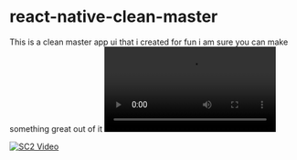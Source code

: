 # react-native-clean-master
This is a clean master app ui that i created for fun i am sure you can make something great out of it
<video src=""></video>

[![SC2 Video]()](https://github.com/UmairMukhtar/react-native-clean-master/blob/main/demos/Clean%20Master%20App.mp4)

